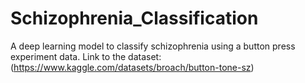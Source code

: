 # Schizophrenia_Classification
A deep learning model to classify schizophrenia using a button press experiment data.
Link to the dataset:(https://www.kaggle.com/datasets/broach/button-tone-sz)
